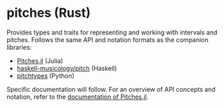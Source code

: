 # pitches (Rust)

Provides types and traits for representing and working with intervals and pitches.
Follows the same API and notation formats as the companion libraries:
- [Pitches.jl](https://github.com/DCMLab/Pitches.jl/) (Julia)
- [haskell-musicology/pitch](https://github.com/DCMLab/haskell-musicology/tree/master/musicology-pitch) (Haskell)
- [pitchtypes](https://github.com/DCMLab/pitchtypes) (Python)

Specific documentation will follow.
For an overview of API concepts and notation,
refer to the [documentation of Pitches.jl](https://dcmlab.github.io/Pitches.jl/dev/).
